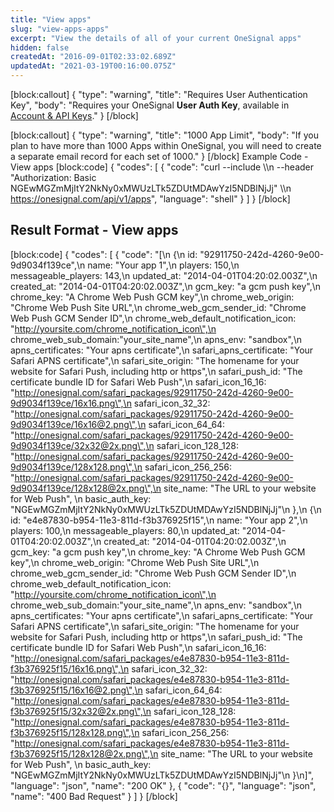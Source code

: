 ```yaml
---
title: "View apps"
slug: "view-apps-apps"
excerpt: "View the details of all of your current OneSignal apps"
hidden: false
createdAt: "2016-09-01T02:33:02.689Z"
updatedAt: "2021-03-19T00:16:00.075Z"
---
```

[block:callout]
{
  "type": "warning",
  "title": "Requires User Authentication Key",
  "body": "Requires your OneSignal **User Auth Key**, available in [Account & API Keys](https://documentation.onesignal.com/docs/accounts-and-keys#user-auth-key)."
}
[/block]

[block:callout]
{
  "type": "warning",
  "title": "1000 App Limit",
  "body": "If you plan to have more than 1000 Apps within OneSignal, you will need to create a separate email record for each set of 1000."
}
[/block]
Example Code - View apps 
[block:code]
{
  "codes": [
    {
      "code": "curl --include \\\n     --header \"Authorization: Basic NGEwMGZmMjItY2NkNy0xMWUzLTk5ZDUtMDAwYzI5NDBlNjJj\" \\\n https://onesignal.com/api/v1/apps",
      "language": "shell"
    }
  ]
}
[/block]
## Result Format - View apps
[block:code]
{
  "codes": [
    {
      "code": "[\n  {\n    id: \"92911750-242d-4260-9e00-9d9034f139ce\",\n    name: \"Your app 1\",\n    players: 150,\n    messageable_players: 143,\n    updated_at: \"2014-04-01T04:20:02.003Z\",\n    created_at: \"2014-04-01T04:20:02.003Z\",\n    gcm_key: \"a gcm push key\",\n    chrome_key: \"A Chrome Web Push GCM key\",\n    chrome_web_origin: \"Chrome Web Push Site URL\",\n    chrome_web_gcm_sender_id: \"Chrome Web Push GCM Sender ID\",\n    chrome_web_default_notification_icon: \"http://yoursite.com/chrome_notification_icon\",\n    chrome_web_sub_domain:\"your_site_name\",\n    apns_env: \"sandbox\",\n    apns_certificates: \"Your apns certificate\",\n    safari_apns_certificate: \"Your Safari APNS certificate\",\n    safari_site_origin: \"The homename for your website for Safari Push, including http or https\",\n    safari_push_id: \"The certificate bundle ID for Safari Web Push\",\n    safari_icon_16_16: \"http://onesignal.com/safari_packages/92911750-242d-4260-9e00-9d9034f139ce/16x16.png\",\n    safari_icon_32_32: \"http://onesignal.com/safari_packages/92911750-242d-4260-9e00-9d9034f139ce/16x16@2.png\",\n    safari_icon_64_64: \"http://onesignal.com/safari_packages/92911750-242d-4260-9e00-9d9034f139ce/32x32@2x.png\",\n    safari_icon_128_128: \"http://onesignal.com/safari_packages/92911750-242d-4260-9e00-9d9034f139ce/128x128.png\",\n    safari_icon_256_256: \"http://onesignal.com/safari_packages/92911750-242d-4260-9e00-9d9034f139ce/128x128@2x.png\",\n    site_name: \"The URL to your website for Web Push\",  \n    basic_auth_key: \"NGEwMGZmMjItY2NkNy0xMWUzLTk5ZDUtMDAwYzI5NDBlNjJj\"\n  },\n  {\n    id: \"e4e87830-b954-11e3-811d-f3b376925f15\",\n    name: \"Your app 2\",\n    players: 100,\n    messageable_players: 80,\n    updated_at: \"2014-04-01T04:20:02.003Z\",\n    created_at: \"2014-04-01T04:20:02.003Z\",\n    gcm_key: \"a gcm push key\",\n    chrome_key: \"A Chrome Web Push GCM key\",\n    chrome_web_origin: \"Chrome Web Push Site URL\",\n    chrome_web_gcm_sender_id: \"Chrome Web Push GCM Sender ID\",\n    chrome_web_default_notification_icon: \"http://yoursite.com/chrome_notification_icon\",\n    chrome_web_sub_domain:\"your_site_name\",\n    apns_env: \"sandbox\",\n    apns_certificates: \"Your apns certificate\",\n    safari_apns_certificate: \"Your Safari APNS certificate\",\n    safari_site_origin: \"The homename for your website for Safari Push, including http or https\",\n    safari_push_id: \"The certificate bundle ID for Safari Web Push\",\n    safari_icon_16_16: \"http://onesignal.com/safari_packages/e4e87830-b954-11e3-811d-f3b376925f15/16x16.png\",\n    safari_icon_32_32: \"http://onesignal.com/safari_packages/e4e87830-b954-11e3-811d-f3b376925f15/16x16@2.png\",\n    safari_icon_64_64: \"http://onesignal.com/safari_packages/e4e87830-b954-11e3-811d-f3b376925f15/32x32@2x.png\",\n    safari_icon_128_128: \"http://onesignal.com/safari_packages/e4e87830-b954-11e3-811d-f3b376925f15/128x128.png\",\n    safari_icon_256_256: \"http://onesignal.com/safari_packages/e4e87830-b954-11e3-811d-f3b376925f15/128x128@2x.png\",\n    site_name: \"The URL to your website for Web Push\",  \n    basic_auth_key: \"NGEwMGZmMjItY2NkNy0xMWUzLTk5ZDUtMDAwYzI5NDBlNjJj\"\n  }\n]",
      "language": "json",
      "name": "200 OK"
    },
    {
      "code": "{}",
      "language": "json",
      "name": "400 Bad Request"
    }
  ]
}
[/block]